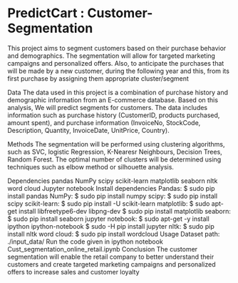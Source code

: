 # PredictCart : Customer-Segmentation

This project aims to segment customers based on their purchase behavior and demographics. The segmentation will allow for targeted marketing campaigns and personalized offers. Also, to anticipate the purchases that will be made by a new customer, during the following year and this, from its first purchase by assigning them appropriate cluster/segment

Data
The data used in this project is a combination of purchase history and demographic information from an E-commerce database. Based on this analysis, We will predict segments for customers. The data includes information such as purchase history (CustomerID, products purchased, amount spent), and purchase information (InvoiceNo, StockCode, Description, Quantity, InvoiceDate, UnitPrice, Country).

Methods
The segmentation will be performed using clustering algorithms, such as SVC, logistic Regression, K-Nearesr Neighbours, Decision Trees, Random Forest. The optimal number of clusters will be determined using techniques such as elbow method or silhouette analysis.

Dependencies
pandas
NumPy
scipy
scikit-learn
matplotlib
seaborn
nltk
word cloud
Jupyter notebook
Install dependencies
Pandas:           $ sudo pip install pandas
NumPy:            $ sudo pip install numpy
scipy:            $ sudo pip install scipy
scikit-learn:     $ sudo pip install -U scikit-learn
matplotlib: 
                  $ sudo apt-get install libfreetype6-dev libpng-dev
                  $ sudo pip install matplotlib 
seaborn:          $ sudo pip install seaborn
jupyter notebook: $ sudo apt-get -y install ipython ipython-notebook
                  $ sudo -H pip install jupyter
nltk:              $ sudo pip install nltk
word cloud:         $ sudo pip install wordcloud
Usage
Dataset path: ./input_data/
Run the code given in ipython notebook Cust_segmentation_online_retail.ipynb
Conclusion
The customer segmentation will enable the retail company to better understand their customers and create targeted marketing campaigns and personalized offers to increase sales and customer loyalty
